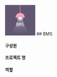 
<div>
  <img width="100" src="https://github.com/BMS-Bitacademy/BMS/blob/master/img/logo.png">
  ## BMS
</div>



#### 구성원 
#### 프로젝트 명
#### 역할
